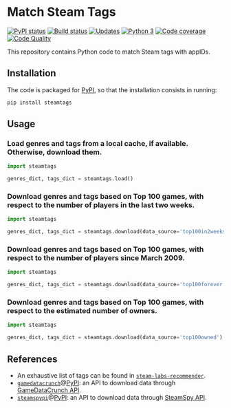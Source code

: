 # Match Steam Tags

[![PyPI status][pypi-image]][pypi]
[![Build status][build-image]][build]
[![Updates][dependency-image]][pyup]
[![Python 3][python3-image]][pyup]
[![Code coverage][codecov-image]][codecov]
[![Code Quality][codacy-image]][codacy]

This repository contains Python code to match Steam tags with appIDs.

## Installation

The code is packaged for [PyPI](https://pypi.org/project/steamtags/), so that the installation consists in running:

```bash
pip install steamtags
```

## Usage

### Load genres and tags from a local cache, if available. Otherwise, download them.

```python
import steamtags

genres_dict, tags_dict = steamtags.load()
```

### Download genres and tags based on Top 100 games, with respect to the number of players in the last two weeks.

```python
import steamtags

genres_dict, tags_dict = steamtags.download(data_source='top100in2weeks')
```

### Download genres and tags based on Top 100 games, with respect to the number of players since March 2009.

```python
import steamtags

genres_dict, tags_dict = steamtags.download(data_source='top100forever')
```

### Download genres and tags based on Top 100 games, with respect to the estimated number of owners.

```python
import steamtags

genres_dict, tags_dict = steamtags.download(data_source='top100owned')
```

## References

-   An exhaustive list of tags can be found in [`steam-labs-recommender`](https://github.com/woctezuma/steam-labs-recommender).
-   [`gamedatacrunch`][gamedatacrunch-api]@[PyPI][gamedatacrunch-pypi]: an API to download data through [GameDataCrunch API][gamedatacrunch].
-   [`steamspypi`][steamspy-api]@[PyPI][steamspy-pypi]: an API to download data through [SteamSpy API][steamspy-api-docs].

<!-- Definitions -->

[gamedatacrunch-api]: <https://github.com/woctezuma/gamedatacrunch>
[gamedatacrunch-pypi]: <https://pypi.org/project/gamedatacrunch/>
[gamedatacrunch]: <https://www.gamedatacrunch.com>

[steamspy-api]: <https://github.com/woctezuma/steamspypi>
[steamspy-pypi]: <https://pypi.org/project/steamspypi/>
[steamspy-api-docs]: <https://steamspy.com/api.php>

[pypi]: https://pypi.python.org/pypi/steamtags
[pypi-image]: https://badge.fury.io/py/steamtags.svg

[build]: <https://github.com/woctezuma/match-steam-tags/actions>
[build-image]: <https://github.com/woctezuma/match-steam-tags/workflows/Python package/badge.svg?branch=master>
[publish-image]: <https://github.com/woctezuma/match-steam-tags/workflows/Upload Python Package/badge.svg?branch=master>

[pyup]: <https://pyup.io/repos/github/woctezuma/match-steam-tags/>
[dependency-image]: <https://pyup.io/repos/github/woctezuma/match-steam-tags/shield.svg>
[python3-image]: <https://pyup.io/repos/github/woctezuma/match-steam-tags/python-3-shield.svg>

[codecov]: <https://codecov.io/gh/woctezuma/match-steam-tags>
[codecov-image]: <https://codecov.io/gh/woctezuma/match-steam-tags/branch/master/graph/badge.svg>

[codacy]: <https://www.codacy.com/app/woctezuma/match-steam-tags>
[codacy-image]: <https://api.codacy.com/project/badge/Grade/99ed16e3606947e391ace1e1910305c4>
